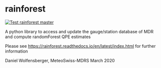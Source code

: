 # rainforest

[![Test rainforest master](https://github.com/MeteoSwiss/rainforest/actions/workflows/test_rainforest.yml/badge.svg)](https://github.com/MeteoSwiss/rainforest/actions/workflows/test_rainforest.yml)

A python library to access and update the gauge/station database of MDR and compute randomForest QPE estimates

Please see https://rainforest.readthedocs.io/en/latest/index.html  for further information

Daniel Wolfensberger, MeteoSwiss-MDRS
March 2020

